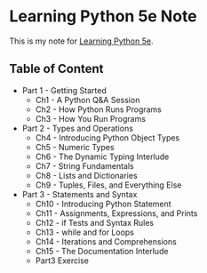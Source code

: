 # Learning Python 5e Note

This is my note for [Learning Python 5e](http://shop.oreilly.com/product/0636920028154.do).

## Table of Content

- Part 1 - Getting Started
    - Ch1 - A Python Q&A Session 
    - Ch2 - How Python Runs Programs 
    - Ch3 - How You Run Programs 
- Part 2 - Types and Operations
    - Ch4 - Introducing Python Object Types 
    - Ch5 - Numeric Types 
    - Ch6 - The Dynamic Typing Interlude 
    - Ch7 - String Fundamentals 
    - Ch8 - Lists and Dictionaries 
    - Ch9 - Tuples, Files, and Everything Else 
- Part 3 - Statements and Syntax
    - Ch10 - Introducing Python Statement 
    - Ch11 - Assignments, Expressions, and Prints 
    - Ch12 - if Tests and Syntax Rules 
    - Ch13 - while and for Loops 
    - Ch14 - Iterations and Comprehensions 
    - Ch15 - The Documentation Interlude 
    - Part3 Exercise 